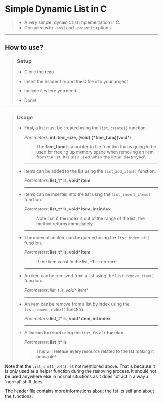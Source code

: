 # Simple Dynamic List in C

> - A very simple, dynamic list implementation in C.
> - Compiled with `-ansi` and `-pedantic` options.

---

## How to use?

> ### Setup
> 
> - Clone the repo
> 
> - Insert the header file and the C file into your project
> 
> - Include it where you need it
> 
> - Done!

---

> ### Usage
> 
> - First, a list must be created using the `list_create()` function.
>   
>   *Parameters*: **int item_size, (void) (\*free_func)(void\*)**
>   
>   > The **free_func** is a pointer to the function that is going to be used for freeing up memory space when removing an item from the list. It is also used when the list is 'destroyed'.
>   
>   ---
> 
> - Items can be added to the list using the `list_add_item()` function.
>   
>   *Parameters*: **list_t\* ls, void\* item**
>   
>   ---
> 
> - Items can be inserted into the list using the `list_insert_item()` function.
>   
>   *Parameters*: **list_t\* ls, void\* item, int index**
>   
>   > Note that if the index is out of the range of the list, the method returns immediately.
>   
>   ---
> 
> - The index of an item can be queried using the `list_index_of()` function.
>   
>   *Parameters*: **list_t\* ls, void\* item**
>   
>   > If the item is not in the list, **-1** is returned.
>   
>   ---
> 
> - An item can be removed from a list using the `list_remove_item()` function.
>   
>   *Parameters*: **list_t* ls, void\* item**
>   
>   ---
> 
> - An item can be remove from a list by index using the `list_remove_index()` function.
>   
>   *Parameters*: **list_t\* ls, void\* item, int index**
>   
>   ---
> 
> - A list can be freed using the `list_free()` function.
>   
>   *Parameters*: **list_t\* ls**
>   
>   > This will release every resource related to the list making it unusable!

Note that the `list_shift_left()` is not mentioned above. That is because it is only used as a helper function during the removing process. It should not be used anywhere else in normal situations as it does not act in a way a 'normal' shift does.

The header file contains more informations about the list its self and about the functions.
